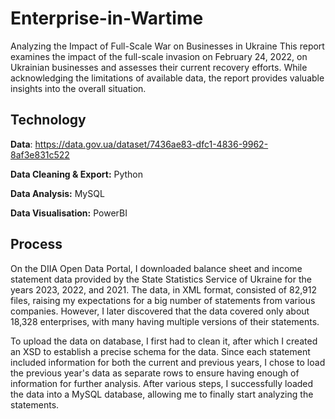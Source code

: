 # Enterprise-in-Wartime
Analyzing the Impact of Full-Scale War on Businesses in Ukraine
This report examines the impact of the full-scale invasion on February 24, 2022, on Ukrainian businesses and assesses their current recovery efforts.  While acknowledging the limitations of available data, the report provides valuable insights into the overall situation.

## Technology
**Data**: https://data.gov.ua/dataset/7436ae83-dfc1-4836-9962-8af3e831c522

**Data Cleaning & Export:** Python 

**Data Analysis:** MySQL

**Data Visualisation:** PowerBI

## Process 
On the DIIA Open Data Portal, I downloaded balance sheet and income statement data provided by the State Statistics Service of Ukraine for the years 2023, 2022, and 2021. The data, in XML format, consisted of 82,912 files, raising my expectations for a big number of statements from various companies. However, I later discovered that the data covered only about 18,328 enterprises, with many having multiple versions of their statements.

To upload the data on database, I first had to clean it, after which I created an XSD to establish a precise schema for the data. Since each statement included information for both the current and previous years, I chose to load the previous year's data as separate rows to ensure having enough of information for further analysis. After various steps, I successfully loaded the data into a MySQL database, allowing me to finally start analyzing the statements.







